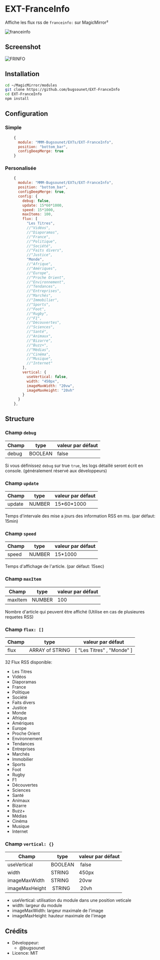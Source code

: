 # EXT-FranceInfo

Affiche les flux rss de `franceinfo:` sur MagicMirror²

![franceinfo](https://raw.githubusercontent.com/bugsounet/EXT-FranceInfo/dev/franceinfo.png)

## Screenshot

![FRINFO](https://raw.githubusercontent.com/bugsounet/EXT-FranceInfo/main/FRINFO.png)

## Installation

```sh
cd ~/MagicMirror/modules
git clone https://github.com/bugsounet/EXT-FranceInfo
cd EXT-FranceInfo
npm install
```

## Configuration

### Simple

```js
    {
      module: "MMM-Bugsounet/EXTs/EXT-FranceInfo",
      position: "bottom_bar",
      configDeepMerge: true
    }
```

### Personalisée

```js
    {
      module: "MMM-Bugsounet/EXTs/EXT-FranceInfo",
      position: "bottom_bar",
      configDeepMerge: true,
      config: {
        debug: false,
        update: 15*60*1000,
        speed: 15*1000,
        maxItems: 100,
        flux: [
          "Les Titres",
          //"Vidéos",
          //"Diaporamas",
          //"France",
          //"Politique",
          //"Société",
          //"Faits divers",
          //"Justice",
          "Monde",
          //"Afrique",
          //"Amériques",
          //"Europe",
          //"Proche Orient",
          //"Environnement",
          //"Tendances",
          //"Entreprises",
          //"Marchés",
          //"Immobilier",
          //"Sports",
          //"Foot",
          //"Rugby",
          //"F1",
          //"Découvertes",
          //"Sciences",
          //"Santé",
          //"Animaux",
          //"Bizarre",
          //"Buzz+",
          //"Médias",
          //"Cinéma",
          //"Musique",
          //"Internet"
        ],
        vertical: {
          useVertical: false,
          width: "450px",
          imageMaxWidth: "20vw",
          imageMaxHeight: "20vh"
        }
      }
    },
```

## Structure

### Champ `debug`

| Champ | type | valeur par défaut
|---|---|---
| debug | BOOLEAN | false

Si vous définissez `debug` sur true `true`, les logs détaillé seront écrit en console. (généralement réservé aux développeurs)

### Champ `update`

| Champ | type | valeur par défaut
|---|---|---
| update | NUMBER | 15\*60*1000

Temps d'intervale des mise a jours des information RSS en ms. (par défaut: 15min)

### Champ `speed`

| Champ | type | valeur par défaut
|---|---|---
| speed | NUMBER | 15*1000

Temps d'affichage de l'article. (par défaut: 15sec)

### Champ `maxItem`

| Champ | type | valeur par défaut
|---|---|---
| maxItem | NUMBER | 100

Nombre d'article qui peuvent être affiché (Utilise en cas de plusieures requetes RSS)

### Champ `flux: []`

|Champ | type | valeur par défaut
|---|---|---
|flux | ARRAY of STRING | [ "Les Titres" , "Monde" ]

32 Flux RSS disponible:

* Les Titres
* Vidéos
* Diaporamas
* France
* Politique
* Société
* Faits divers
* Justice
* Monde
* Afrique
* Amériques
* Europe
* Proche Orient
* Environnement
* Tendances
* Entreprises
* Marchés
* Immobilier
* Sports
* Foot
* Rugby
* F1
* Découvertes
* Sciences
* Santé
* Animaux
* Bizarre
* Buzz+
* Médias
* Cinéma
* Musique
* Internet

### Champ `vertical: {}`

| Champ | type | valeur par défaut
|---|---|---
| useVertical | BOOLEAN | false
| width | STRING | 450px
| imageMaxWidth | STRING | 20vw
| imageMaxHeight | STRING | 20vh

* useVertical: utilisation du module dans une position veticale
* width: largeur du module
* imageMaxWidth: largeur maximale de l'image
* imageMaxHeight: hauteur maximale de l'image

## Crédits

* Développeur:
  * @bugsounet
* Licence: MIT
